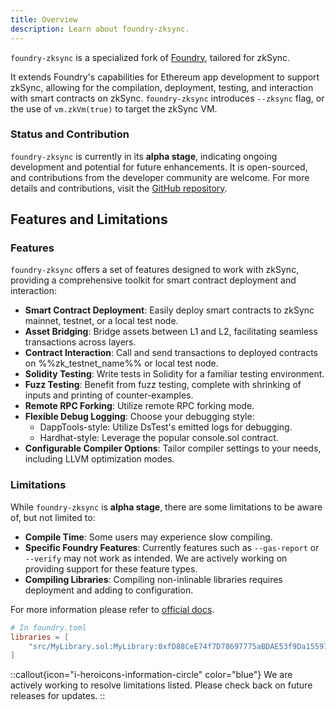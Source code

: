 ```yaml
---
title: Overview
description: Learn about foundry-zksync.
---
```


`foundry-zksync` is a specialized fork of [Foundry](https://github.com/foundry-rs/foundry), tailored for zkSync.

It extends Foundry's capabilities for Ethereum app development to support zkSync, allowing for the compilation,
deployment, testing, and interaction with smart contracts on zkSync.
`foundry-zksync` introduces `--zksync` flag, or the use of `vm.zkVm(true)` to target the zkSync VM.

### Status and Contribution

`foundry-zksync` is currently in its **alpha stage**, indicating ongoing development and potential for future enhancements.
It is open-sourced, and contributions from the developer community are welcome.
For more details and contributions, visit the [GitHub repository](%%zk_git_repo_foundry-zksync%%).

## Features and Limitations

### Features

`foundry-zksync` offers a set of features designed to work with zkSync, providing a comprehensive toolkit for smart contract deployment and interaction:

- **Smart Contract Deployment**: Easily deploy smart contracts to zkSync mainnet, testnet, or a local test node.
- **Asset Bridging**: Bridge assets between L1 and L2, facilitating seamless transactions across layers.
- **Contract Interaction**: Call and send transactions to deployed contracts on %%zk_testnet_name%% or local test node.
- **Solidity Testing**: Write tests in Solidity for a familiar testing environment.
- **Fuzz Testing**: Benefit from fuzz testing, complete with shrinking of inputs and printing of counter-examples.
- **Remote RPC Forking**: Utilize remote RPC forking mode.
- **Flexible Debug Logging**: Choose your debugging style:
  - DappTools-style: Utilize DsTest's emitted logs for debugging.
  - Hardhat-style: Leverage the popular console.sol contract.
- **Configurable Compiler Options**: Tailor compiler settings to your needs, including LLVM optimization modes.

### Limitations

While `foundry-zksync` is **alpha stage**, there are some limitations to be aware of, but not limited to:

- **Compile Time**: Some users may experience slow compiling.
- **Specific Foundry Features**: Currently features such as `--gas-report` or `--verify` may not work as intended.
We are actively working on providing support for these feature types.
- **Compiling Libraries**: Compiling non-inlinable libraries requires deployment and adding to configuration.
<!-- TODO: update link -->
For more information please refer to [official docs](../20.hardhat/30.compiling-libraries.md).

  ```toml
  # In foundry.toml
  libraries = [
      "src/MyLibrary.sol:MyLibrary:0xfD88CeE74f7D78697775aBDAE53f9Da1559728E4"
  ]
  ```

::callout{icon="i-heroicons-information-circle" color="blue"}
We are actively working to resolve limitations listed. Please check back on future releases for updates.
::
